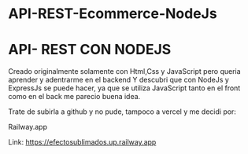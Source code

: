 # API-REST-Ecommerce-NodeJs

# API- REST CON NODEJS
Creado originalmente solamente con Html,Css y JavaScript pero queria aprender y adentrarme en el backend
Y descubri que con NodeJs y ExpressJs se puede hacer, ya que se utiliza JavaScript tanto en el front como en el back me parecio buena idea.

Trate de subirla a github y no pude, tampoco a vercel y me decidi por:

 Railway.app

Link: https://efectosublimados.up.railway.app
